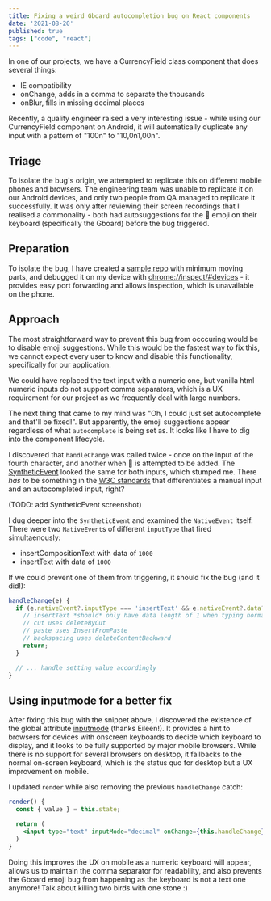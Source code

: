 ```yaml
---
title: Fixing a weird Gboard autocompletion bug on React components
date: '2021-08-20'
published: true
tags: ["code", "react"]
---
```


In one of our projects, we have a CurrencyField class component that does several things:

- IE compatibility
- onChange, adds in a comma to separate the thousands
- onBlur, fills in missing decimal places

Recently, a quality engineer raised a very interesting issue - while using our CurrencyField component on Android, it will automatically duplicate any input with a pattern of "100n" to "10,0n1,00n".

## Triage

To isolate the bug's origin, we attempted to replicate this on different mobile phones and browsers. The engineering team was unable to replicate it on our Android devices, and only two people from QA managed to replicate it successfully. It was only after reviewing their screen recordings that I realised a commonality - both had autosuggestions for the 💯 emoji on their keyboard (specifically the Gboard) before the bug triggered. 

## Preparation

To isolate the bug, I have created a [sample repo]() with minimum moving parts, and debugged it on my device with [chrome://inspect/#devices](chrome://inspect/#devices) - it provides easy port forwarding and allows inspection, which is unavailable on the phone.

## Approach

The most straightforward way to prevent this bug from occcuring would be to disable emoji suggestions. While this would be the fastest way to fix this, we cannot expect every user to know and disable this functionality, specifically for our application.

We could have replaced the text input with a numeric one, but vanilla html numeric inputs do not support comma separators, which is a UX requirement for our project as we frequently deal with large numbers.

The next thing that came to my mind was "Oh, I could just set autocomplete and that'll be fixed!". But apparently, the emoji suggestions appear regardless of what `autocomplete` is being set as. It looks like I have to dig into the component lifecycle.

I discovered that `handleChange` was called twice - once on the input of the fourth character, and another when 💯 is attempted to be added. The [SyntheticEvent](https://reactjs.org/docs/events.html) looked the same for both inputs, which stumped me. There *has* to be something in the [W3C standards](https://www.w3.org/standards/) that differentiates a manual input and an autocompleted input, right?

(TODO: add SyntheticEvent screenshot)

I dug deeper into the `SyntheticEvent` and examined the `NativeEvent` itself. There were two `NativeEvent`s of different `inputType` that fired simultaenously:

- insertCompositionText with data of `1000`
- insertText with data of `1000`

If we could prevent one of them from triggering, it should fix the bug (and it did!):

```js
handleChange(e) {
  if (e.nativeEvent?.inputType === 'insertText' && e.nativeEvent?.data?.length > 1) {
    // insertText *should* only have data length of 1 when typing normally
    // cut uses deleteByCut
    // paste uses InsertFromPaste
    // backspacing uses deleteContentBackward
    return;
  }

  // ... handle setting value accordingly
}
```

## Using inputmode for a better fix

After fixing this bug with the snippet above, I discovered the existence of the global attribute [inputmode](https://developer.mozilla.org/en-US/docs/Web/HTML/Global_attributes/inputmode) (thanks Eileen!). It provides a hint to browsers for devices with onscreen keyboards to decide which keyboard to display, and it looks to be fully supported by major mobile browsers. While there is no support for several browsers on desktop, it fallbacks to the normal on-screen keyboard, which is the status quo for desktop but a UX improvement on mobile.

I updated `render` while also removing the previous `handleChange` catch:

```jsx
render() {
  const { value } = this.state;

  return (
    <input type="text" inputMode="decimal" onChange={this.handleChange} value={value} />
  )
}
```

Doing this improves the UX on mobile as a numeric keyboard will appear, allows us to maintain the comma separator for readability, and also prevents the Gboard emoji bug from happening as the keyboard is not a text one anymore! Talk about killing two birds with one stone :)













